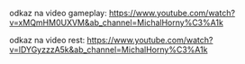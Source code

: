 odkaz na video gameplay: https://www.youtube.com/watch?v=xMQmHM0UXVM&ab_channel=MichalHorny%C3%A1k

odkaz na video rest: https://www.youtube.com/watch?v=lDYGyzzzA5k&ab_channel=MichalHorny%C3%A1k
